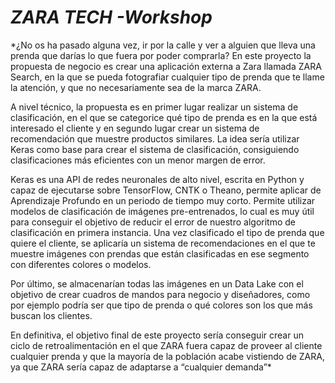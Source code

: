 # *ZARA TECH -Workshop*

*¿No os ha pasado alguna vez, ir por la calle y ver a alguien que lleva una prenda que darías lo que fuera por poder comprarla?
En este proyecto la propuesta de negocio es crear una aplicación externa a Zara llamada ZARA Search, en la que se pueda fotografiar cualquier tipo de prenda que te llame la atención, y que no necesariamente sea de la marca ZARA. 

A nivel técnico, la propuesta es en primer lugar realizar un sistema de clasificación, en el que se categorice qué tipo de prenda es en la que está interesado el cliente y en segundo lugar crear un sistema de recomendación que muestre productos similares.
La idea sería utilizar Keras como base para crear el sistema de clasificación, consiguiendo clasificaciones más eficientes con un menor margen de error.

Keras es una API de redes neuronales de alto nivel, escrita en Python y capaz de ejecutarse sobre TensorFlow, CNTK o Theano, permite aplicar de Aprendizaje Profundo en un periodo de tiempo muy corto. Permite utilizar modelos de clasificación de imágenes pre-entrenados, lo cual es muy útil para conseguir el objetivo de reducir el error de nuestro algoritmo de clasificación en primera instancia. 
Una vez clasificado el tipo de prenda que quiere el cliente, se aplicaría un sistema de recomendaciones en el que te muestre imágenes con prendas que están clasificadas en ese segmento con diferentes colores o modelos.

Por último, se almacenarían todas las imágenes en un Data Lake con el objetivo de crear cuadros de mandos para negocio y diseñadores, como por ejemplo podría ser que tipo de prenda o qué colores son los que más buscan los clientes.

En definitiva, el objetivo final de este proyecto sería conseguir crear un ciclo de retroalimentación en el que ZARA fuera capaz de proveer al cliente cualquier prenda y que la mayoría de la población acabe vistiendo de ZARA, ya que ZARA sería capaz de adaptarse a “cualquier demanda”*
